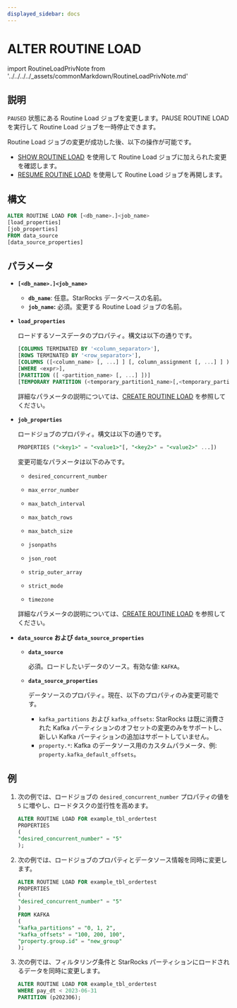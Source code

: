 ```yaml
---
displayed_sidebar: docs
---
```


# ALTER ROUTINE LOAD

import RoutineLoadPrivNote from '../../../../_assets/commonMarkdown/RoutineLoadPrivNote.md'

## 説明

`PAUSED` 状態にある Routine Load ジョブを変更します。PAUSE ROUTINE LOAD を実行して Routine Load ジョブを一時停止できます。

Routine Load ジョブの変更が成功した後、以下の操作が可能です。

- [SHOW ROUTINE LOAD](SHOW_ROUTINE_LOAD.md) を使用して Routine Load ジョブに加えられた変更を確認します。
- [RESUME ROUTINE LOAD](RESUME_ROUTINE_LOAD.md) を使用して Routine Load ジョブを再開します。

<RoutineLoadPrivNote />

## 構文

```SQL
ALTER ROUTINE LOAD FOR [<db_name>.]<job_name>
[load_properties]
[job_properties]
FROM data_source
[data_source_properties]
```

## パラメータ

- **`[<db_name>.]<job_name>`**
  - **`db_name`**: 任意。StarRocks データベースの名前。
  - **`job_name`:** 必須。変更する Routine Load ジョブの名前。
- **`load_properties`**

   ロードするソースデータのプロパティ。構文は以下の通りです。

   ```SQL
   [COLUMNS TERMINATED BY '<column_separator>'],
   [ROWS TERMINATED BY '<row_separator>'],
   [COLUMNS ([<column_name> [, ...] ] [, column_assignment [, ...] ] )],
   [WHERE <expr>],
   [PARTITION ([ <partition_name> [, ...] ])]
   [TEMPORARY PARTITION (<temporary_partition1_name>[,<temporary_partition2_name>,...])]
   ```

   詳細なパラメータの説明については、[CREATE ROUTINE LOAD](CREATE_ROUTINE_LOAD.md#load_properties) を参照してください。

- **`job_properties`**

  ロードジョブのプロパティ。構文は以下の通りです。

  ```SQL
  PROPERTIES ("<key1>" = "<value1>"[, "<key2>" = "<value2>" ...])
  ```

  変更可能なパラメータは以下のみです。

  - `desired_concurrent_number`

  - `max_error_number`

  - `max_batch_interval`

  - `max_batch_rows`

  - `max_batch_size`

  - `jsonpaths`

  - `json_root`

  - `strip_outer_array`

  - `strict_mode`

  - `timezone`

  詳細なパラメータの説明については、[CREATE ROUTINE LOAD](CREATE_ROUTINE_LOAD.md#job_properties) を参照してください。

- **`data_source`** **および** **`data_source_properties`**

  - **`data_source`**

    必須。ロードしたいデータのソース。有効な値: `KAFKA`。

  - **`data_source_properties`**

    データソースのプロパティ。現在、以下のプロパティのみ変更可能です。
    - `kafka_partitions` および `kafka_offsets`: StarRocks は既に消費された Kafka パーティションのオフセットの変更のみをサポートし、新しい Kafka パーティションの追加はサポートしていません。
    - `property.*`: Kafka のデータソース用のカスタムパラメータ、例: `property.kafka_default_offsets`。

## 例

1. 次の例では、ロードジョブの `desired_concurrent_number` プロパティの値を `5` に増やし、ロードタスクの並行性を高めます。

   ```SQL
   ALTER ROUTINE LOAD FOR example_tbl_ordertest
   PROPERTIES
   (
   "desired_concurrent_number" = "5"
   );
   ```

2. 次の例では、ロードジョブのプロパティとデータソース情報を同時に変更します。

   ```SQL
   ALTER ROUTINE LOAD FOR example_tbl_ordertest
   PROPERTIES
   (
   "desired_concurrent_number" = "5"
   )
   FROM KAFKA
   (
   "kafka_partitions" = "0, 1, 2",
   "kafka_offsets" = "100, 200, 100",
   "property.group.id" = "new_group"
   );
   ```

3. 次の例では、フィルタリング条件と StarRocks パーティションにロードされるデータを同時に変更します。

   ```SQL
   ALTER ROUTINE LOAD FOR example_tbl_ordertest
   WHERE pay_dt < 2023-06-31
   PARTITION (p202306);
   ```